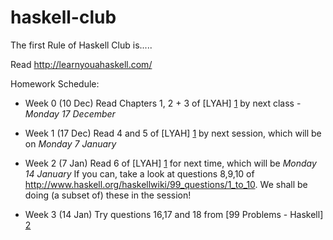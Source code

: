 haskell-club
============

The first Rule of Haskell Club is.....

Read http://learnyouahaskell.com/

Homework Schedule:

- Week 0 (10 Dec)
Read Chapters 1, 2 + 3 of [LYAH] [1] by next class - *Monday 17 December*

- Week 1 (17 Dec)
Read 4 and 5 of [LYAH] [1] by next session, which will be on *Monday 7 January*

- Week 2 (7 Jan)
Read 6 of [LYAH] [1] for next time, which will be *Monday 14 January*
If you can, take a look at questions 8,9,10 of http://www.haskell.org/haskellwiki/99_questions/1_to_10.  We shall be doing (a subset of) these in the session!

- Week 3 (14 Jan)
Try questions 16,17 and 18 from [99 Problems - Haskell] [2]


  [1]: http://learnyouahaskell.com/                              "Learn You a Haskell - book"
  [2]: http://www.haskell.org/haskellwiki/99_questions/          "99 Problems - Haskell.org"

